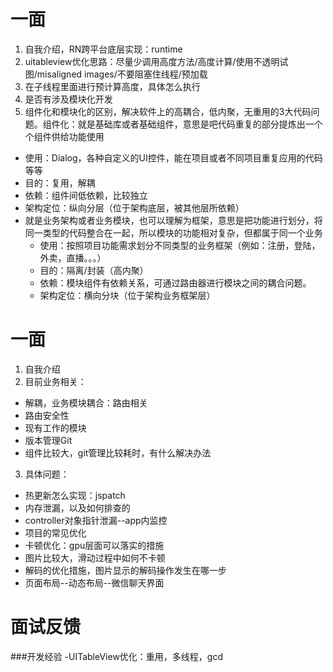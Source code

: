# 一面
<!-- Will Wei -->
1. 自我介绍，RN跨平台底层实现：runtime
2. uitableview优化思路：尽量少调用高度方法/高度计算/使用不透明试图/misaligned images/不要阻塞住线程/预加载
3. 在子线程里面进行预计算高度，具体怎么执行
4. 是否有涉及模块化开发
5. 组件化和模块化的区别，解决软件上的高耦合，低内聚，无重用的3大代码问题。组件化：就是基础库或者基础组件，意思是吧代码重复的部分提炼出一个个组件供给功能使用
  - 使用：Dialog，各种自定义的UI控件，能在项目或者不同项目重复应用的代码等等
  - 目的：复用，解耦
  - 依赖：组件间低依赖，比较独立
  - 架构定位：纵向分层（位于架构底层，被其他层所依赖）
- 就是业务架构或者业务模块，也可以理解为框架，意思是把功能进行划分，将同一类型的代码整合在一起，所以模块的功能相对复杂，但都属于同一个业务
  - 使用：按照项目功能需求划分不同类型的业务框架（例如：注册，登陆，外卖，直播。。。）
  - 目的：隔离/封装（高内聚）
  - 依赖：模块组件有依赖关系，可通过路由器进行模块之间的耦合问题。
  - 架构定位：横向分块（位于架构业务框架层）


# 一面
<!-- Desmnd Ye/menco yu -->
1. 自我介绍
2. 目前业务相关：
  - 解耦，业务模块耦合：路由相关
  - 路由安全性
  - 现有工作的模块
  - 版本管理Git
  - 组件比较大，git管理比较耗时，有什么解决办法
3. 具体问题：
  - 热更新怎么实现：jspatch
  - 内存泄漏，以及如何排查的
  - controller对象指针泄漏--app内监控
  - 项目的常见优化
  - 卡顿优化：gpu层面可以落实的措施
  - 图片比较大，滑动过程中如何不卡顿
  - 解码的优化措施，图片显示的解码操作发生在哪一步
  - 页面布局--动态布局--微信聊天界面

# 面试反馈

###开发经验
-UITableView优化：重用，多线程，gcd
